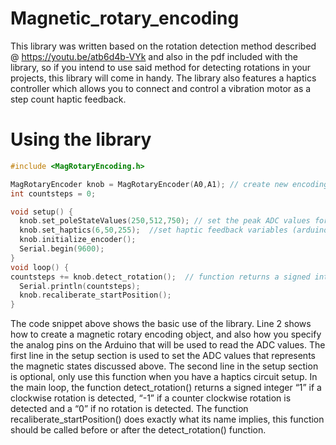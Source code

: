 # Magnetic_rotary_encoding

This library was written based on the rotation detection method described @ https://youtu.be/atb6d4b-VYk and also in the pdf included with the library, so if you intend to use said method for detecting rotations in your projects, this library will come in handy. The library also features a haptics controller which allows you to connect and control a vibration motor as a step count haptic feedback.

# Using the library

```C
#include <MagRotaryEncoding.h>

MagRotaryEncoder knob = MagRotaryEncoder(A0,A1); // create new encoding object and specify the Arduino analog pins connected to the hall effect sensors
int countsteps = 0;

void setup() {
  knob.set_poleStateValues(250,512,750); // set the peak ADC values for the (northpole, neutralstate, southpole)
  knob.set_haptics(6,50,255);  //set haptic feedback variables (arduino pwm pin, duration of haptics(ms), pwn strength from 0-255)
  knob.initialize_encoder();
  Serial.begin(9600);
}
void loop() {
countsteps += knob.detect_rotation();  // function returns a signed integer based on the number of rotation steps detected
  Serial.println(countsteps);
  knob.recaliberate_startPosition();
}
```

The code snippet above shows the basic use of the library.
Line 2 shows how to create a magnetic rotary encoding object, and also how you specify the analog pins on the Arduino that will be used to read the ADC values.
The first line in the setup section is used to set the ADC values that represents the magnetic states discussed above. 
The second line in the setup section is optional, only use this function when you have a haptics circuit setup.
In the main loop, the function detect_rotation() returns a signed integer “1” if a clockwise rotation is detected, “-1” if a counter clockwise rotation is detected and a “0” if no rotation is detected.
The function recaliberate_startPosition() does exactly what its name implies, this function should be called before or after the detect_rotation() function.
